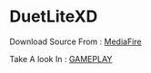 # DuetLiteXD

Download Source From : [MediaFire](https://www.mediafire.com/file/2yx063szxhk6xay/Assets.zip/file)

Take A look In : [GAMEPLAY](https://www.facebook.com/newstrangerX/)
